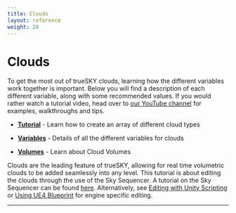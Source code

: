 ```yaml
---
title: Clouds
layout: reference
weight: 20
---
```







Clouds
====================
To get the most out of trueSKY clouds, learning how the different variables work together is important. Below you will find a description of each different variable, along with some recommended values. If you would rather watch a tutorial video, head over to [our YouTube channel](https://www.youtube.com/user/simulsoftware) for examples, walkthroughs and tips.


* [**Tutorial**](tutorials.html)                                                                - Learn how to create an array of different cloud types

* [**Variables**](variables.html)                                                       - Details of all the different variables for clouds

* [**Volumes**](volumes.html)                                                           - Learn about Cloud Volumes


Clouds are the leading feature of trueSKY, allowing for real time volumetric clouds to be added seamlessly into any level. This tutorial is about editing the clouds through the use of the Sky Sequencer. A tutorial on the Sky Sequencer can be found [here](/tutorials/sequencer). Alternatively, see [Editing with Unity Scripting](/unity/scripting.html) or [Using UE4 Blueprint](/unreal/blueprints.html) for engine specific editing.

<hr>
